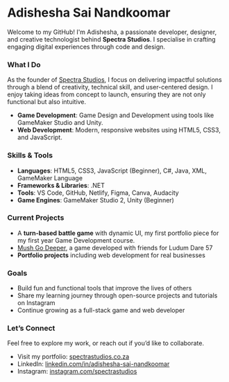 # Adishesha Sai Nandkoomar

Welcome to my GitHub! I'm Adishesha, a passionate developer, designer, and creative technologist behind **Spectra Studios**. I specialise in crafting engaging digital experiences through code and design.

### What I Do

As the founder of [Spectra Studios](https://spectrastudios.co.za), I focus on delivering impactful solutions through a blend of creativity, technical skill, and user-centered design. I enjoy taking ideas from concept to launch, ensuring they are not only functional but also intuitive. 

- **Game Development**: Game Design and Development using tools like GameMaker Studio and Unity.
- **Web Development**: Modern, responsive websites using HTML5, CSS3, and JavaScript.

### Skills & Tools

- **Languages**: HTML5, CSS3, JavaScript (Beginner), C#, Java, XML, GameMaker Language
- **Frameworks & Libraries**: .NET
- **Tools**: VS Code, GitHub, Netlify, Figma, Canva, Audacity
- **Game Engines**: GameMaker Studio 2, Unity (Beginner)

### Current Projects

- A **turn-based battle game** with dynamic UI, my first portfolio piece for my first year Game Development course.
- [Mush Go Deeper](https://ldjam.com/events/ludum-dare/57/mush-go-deeper), a game developed with friends for Ludum Dare 57
- **Portfolio projects** including web development for real businesses

### Goals

- Build fun and functional tools that improve the lives of others
- Share my learning journey through open-source projects and tutorials on Instagram
- Continue growing as a full-stack game and web developer

### Let’s Connect

Feel free to explore my work, or reach out if you’d like to collaborate.  
- Visit my portfolio: [spectrastudios.co.za](https://spectrastudios.co.za)  
- LinkedIn: [linkedin.com/in/adishesha-sai-nandkoomar](https://www.linkedin.com/in/adishesha-sai-nandkoomar-02850534a/)
- Instagram: [instagram.com/spectrastudios](https://www.instagram.com/spectra._.studios/)
